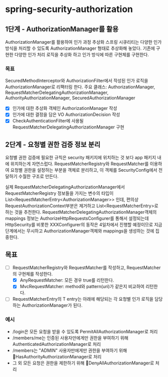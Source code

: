 # spring-security-authorization

## 1단계 - AuthorizationManager를 활용

AuthorizationManager를 활용하여 인가 과정 추상화
스프링 시큐리티는 다양한 인가 방식을 처리할 수 있도록 AuthorizationManager 형태로 추상화해 놓았다. 기존에 구현한 다양한 인가 처리 로직을 추상화 하고 인가 방식에 따른 구현체를 구현한다.

### 목표 
SecuredMethodInterceptor와 AuthorizationFilter에서 작성된 인가 로직을 AuthorizationManager로 리팩터링 한다.
주요 클래스: AuthorizationManager, RequestMatcherDelegatingAuthorizationManager, AuthorityAuthorizationManager, SecuredAuthorizationManager

 
- [X] 인가에 대한 추상화 객체인 AuthorizationManager 작성
- [X] 인가에 대한 결정을 담은 VO AuthorizationDecision 작성
- [X] CheckAuthenticationFilter에 사용될 RequestMatcherDelegatingAuthorizationManager 구현 
 
## 2단계 - 요청별 권한 검증 정보 분리
요청별 권한 검증에 필요한 규칙은 security 패키지에 위치하는 것 보다 app 패키지 내에 위치하는게 자연스럽다. RequestMatcherRegistry와 RequestMatcher를 이용하여 요청별 권한을 설정하는 부분을 객체로 분리하고, 
이 객체를 SecurityConfig에서 전달하기 수월한 구조로 만든다.

실제 RequestMatcherDelegatingAuthorizationManager에서 RequestMatcherRegistry 정보들을 가지는 변수의 타입이 List<RequestMatcherEntry<AuthorizationManager<RequestAuthorizationContext>>> 인데, 편의상 RequestAuthorizationContext부분은 제거하고 List<RequestMatcherEntry<AuthorizationManager>>로 하는 것을 추천한다.
RequestMatcherDelegatingAuthorizationManager객체의 mappings 정보는 AuthorizeHttpRequestsConfigurer를 통해서 설정되는데 HttpSecurity를 비롯한 XXXConfigurer의 동작은 4일차에서 진행할 예정이므로 지금 단계에서는 무시하고 AuthorizationManager객체와 mappings을 생성하는 것에 집중한다.

## 목표 
- [ ] RequestMatcherRegistry와 RequestMatcher를 작성하고, RequestMatcher의 구현체를 작성한다.
    - [X] AnyRequestMatcher: 모든 경우 true를 리턴한다.
    - [X] MvcRequestMatcher: method와 pattern(uri)가 같은지 비교하여 리턴한다.
- [ ] RequestMatcherEntry의 T entry는 아래에 해당되는 각 요청별 인가 로직을 담당하는 AuthorizationManager가 된다.

### 예시 
- /login은 모든 요청을 받을 수 있도록 PermitAllAuthorizationManager로 처리  
- /members/me는 인증된 사용자만에게만 권한을 부여하기 위해 AuthenticatedAuthorizationManager로 처리  
- /members는 "ADMIN" 사용자만에게만 권한을 부여하기 위해 HasAuthorityAuthorizationManager로 처리  
- 그 외 모든 요청은 권한을 제한하기 위해 DenyAllAuthorizationManager로 처리  



